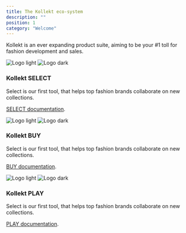 ```yaml
---
title: The Kollekt eco-system
description: ""
position: 1
category: "Welcome"
---
```


Kollekt is an ever expanding product suite, aiming to be your #1 toll for fashion development and sales.

<div id="select" class="mb-24">

<img src="/kollekt_docs/logo/logo_select_white-on-blue.svg" class="light-img w-32" alt="Logo light" />
<img src="/kollekt_docs/logo/logo_select_blue-on-white.svg" class="dark-img w-32" alt="Logo dark" />

### Kollekt SELECT

Select is our first tool, that helps top fashion brands collaborate on new collections.

[SELECT documentation](/select/intro).

</div>

<div id="buy" class="mb-24">

<img src="/kollekt_docs/logo/logo_kollekt-buy_white-on-blue.svg" class="light-img w-32" alt="Logo light" />
<img src="/kollekt_docs/logo/logo_kollekt-buy_blue-on-white.svg" class="dark-img w-32" alt="Logo dark" />

### Kollekt BUY

Select is our first tool, that helps top fashion brands collaborate on new collections.

</div>

[BUY documentation](/buy/intro).

<div id="play" class="mb-24">

  <img src="/kollekt_docs/logo/logo_kollekt-play_white-on-blue.svg" class="light-img w-32" alt="Logo light" />
  <img src="/kollekt_docs/logo/logo_kollekt-play_blue-on-white.svg" class="dark-img w-32" alt="Logo dark" />

### Kollekt PLAY

Select is our first tool, that helps top fashion brands collaborate on new collections.

[PLAY documentation](/play/intro).

</div>
